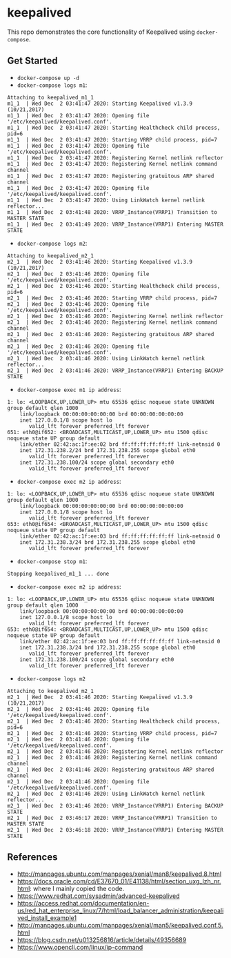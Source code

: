 # keepalived
This repo demonstrates the core functionality of Keepalived using `docker-compose`.

## Get Started
* `docker-compose up -d`
* `docker-compose logs m1`:
```
Attaching to keepalived_m1_1
m1_1  | Wed Dec  2 03:41:47 2020: Starting Keepalived v1.3.9 (10/21,2017)
m1_1  | Wed Dec  2 03:41:47 2020: Opening file '/etc/keepalived/keepalived.conf'.
m1_1  | Wed Dec  2 03:41:47 2020: Starting Healthcheck child process, pid=6
m1_1  | Wed Dec  2 03:41:47 2020: Starting VRRP child process, pid=7
m1_1  | Wed Dec  2 03:41:47 2020: Opening file '/etc/keepalived/keepalived.conf'.
m1_1  | Wed Dec  2 03:41:47 2020: Registering Kernel netlink reflector
m1_1  | Wed Dec  2 03:41:47 2020: Registering Kernel netlink command channel
m1_1  | Wed Dec  2 03:41:47 2020: Registering gratuitous ARP shared channel
m1_1  | Wed Dec  2 03:41:47 2020: Opening file '/etc/keepalived/keepalived.conf'.
m1_1  | Wed Dec  2 03:41:47 2020: Using LinkWatch kernel netlink reflector...
m1_1  | Wed Dec  2 03:41:48 2020: VRRP_Instance(VRRP1) Transition to MASTER STATE
m1_1  | Wed Dec  2 03:41:49 2020: VRRP_Instance(VRRP1) Entering MASTER STATE
```
* `docker-compose logs m2`:
```
Attaching to keepalived_m2_1
m2_1  | Wed Dec  2 03:41:46 2020: Starting Keepalived v1.3.9 (10/21,2017)
m2_1  | Wed Dec  2 03:41:46 2020: Opening file '/etc/keepalived/keepalived.conf'.
m2_1  | Wed Dec  2 03:41:46 2020: Starting Healthcheck child process, pid=6
m2_1  | Wed Dec  2 03:41:46 2020: Starting VRRP child process, pid=7
m2_1  | Wed Dec  2 03:41:46 2020: Opening file '/etc/keepalived/keepalived.conf'.
m2_1  | Wed Dec  2 03:41:46 2020: Registering Kernel netlink reflector
m2_1  | Wed Dec  2 03:41:46 2020: Registering Kernel netlink command channel
m2_1  | Wed Dec  2 03:41:46 2020: Registering gratuitous ARP shared channel
m2_1  | Wed Dec  2 03:41:46 2020: Opening file '/etc/keepalived/keepalived.conf'.
m2_1  | Wed Dec  2 03:41:46 2020: Using LinkWatch kernel netlink reflector...
m2_1  | Wed Dec  2 03:41:46 2020: VRRP_Instance(VRRP1) Entering BACKUP STATE
```
* `docker-compose exec m1 ip address`:
```
1: lo: <LOOPBACK,UP,LOWER_UP> mtu 65536 qdisc noqueue state UNKNOWN group default qlen 1000
    link/loopback 00:00:00:00:00:00 brd 00:00:00:00:00:00
    inet 127.0.0.1/8 scope host lo
       valid_lft forever preferred_lft forever
651: eth0@if652: <BROADCAST,MULTICAST,UP,LOWER_UP> mtu 1500 qdisc noqueue state UP group default
    link/ether 02:42:ac:1f:ee:02 brd ff:ff:ff:ff:ff:ff link-netnsid 0
    inet 172.31.238.2/24 brd 172.31.238.255 scope global eth0
       valid_lft forever preferred_lft forever
    inet 172.31.238.100/24 scope global secondary eth0
       valid_lft forever preferred_lft forever
```
* `docker-compose exec m2 ip address`:
```
1: lo: <LOOPBACK,UP,LOWER_UP> mtu 65536 qdisc noqueue state UNKNOWN group default qlen 1000
    link/loopback 00:00:00:00:00:00 brd 00:00:00:00:00:00
    inet 127.0.0.1/8 scope host lo
       valid_lft forever preferred_lft forever
653: eth0@if654: <BROADCAST,MULTICAST,UP,LOWER_UP> mtu 1500 qdisc noqueue state UP group default
    link/ether 02:42:ac:1f:ee:03 brd ff:ff:ff:ff:ff:ff link-netnsid 0
    inet 172.31.238.3/24 brd 172.31.238.255 scope global eth0
       valid_lft forever preferred_lft forever
```
* `docker-compose stop m1`:
```
Stopping keepalived_m1_1 ... done
```
* `docker-compose exec m2 ip address`:
```
1: lo: <LOOPBACK,UP,LOWER_UP> mtu 65536 qdisc noqueue state UNKNOWN group default qlen 1000
    link/loopback 00:00:00:00:00:00 brd 00:00:00:00:00:00
    inet 127.0.0.1/8 scope host lo
       valid_lft forever preferred_lft forever
653: eth0@if654: <BROADCAST,MULTICAST,UP,LOWER_UP> mtu 1500 qdisc noqueue state UP group default
    link/ether 02:42:ac:1f:ee:03 brd ff:ff:ff:ff:ff:ff link-netnsid 0
    inet 172.31.238.3/24 brd 172.31.238.255 scope global eth0
       valid_lft forever preferred_lft forever
    inet 172.31.238.100/24 scope global secondary eth0
       valid_lft forever preferred_lft forever
```
* `docker-compose logs m2`
```
Attaching to keepalived_m2_1
m2_1  | Wed Dec  2 03:41:46 2020: Starting Keepalived v1.3.9 (10/21,2017)
m2_1  | Wed Dec  2 03:41:46 2020: Opening file '/etc/keepalived/keepalived.conf'.
m2_1  | Wed Dec  2 03:41:46 2020: Starting Healthcheck child process, pid=6
m2_1  | Wed Dec  2 03:41:46 2020: Starting VRRP child process, pid=7
m2_1  | Wed Dec  2 03:41:46 2020: Opening file '/etc/keepalived/keepalived.conf'.
m2_1  | Wed Dec  2 03:41:46 2020: Registering Kernel netlink reflector
m2_1  | Wed Dec  2 03:41:46 2020: Registering Kernel netlink command channel
m2_1  | Wed Dec  2 03:41:46 2020: Registering gratuitous ARP shared channel
m2_1  | Wed Dec  2 03:41:46 2020: Opening file '/etc/keepalived/keepalived.conf'.
m2_1  | Wed Dec  2 03:41:46 2020: Using LinkWatch kernel netlink reflector...
m2_1  | Wed Dec  2 03:41:46 2020: VRRP_Instance(VRRP1) Entering BACKUP STATE
m2_1  | Wed Dec  2 03:46:17 2020: VRRP_Instance(VRRP1) Transition to MASTER STATE
m2_1  | Wed Dec  2 03:46:18 2020: VRRP_Instance(VRRP1) Entering MASTER STATE
```

## References
* <http://manpages.ubuntu.com/manpages/xenial/man8/keepalived.8.html>
* <https://docs.oracle.com/cd/E37670_01/E41138/html/section_uxg_lzh_nr.html>: where I mainly copied the code.
* <https://www.redhat.com/sysadmin/advanced-keepalived>
* <https://access.redhat.com/documentation/en-us/red_hat_enterprise_linux/7/html/load_balancer_administration/keepalived_install_example1>
* <http://manpages.ubuntu.com/manpages/xenial/man5/keepalived.conf.5.html>
* <https://blog.csdn.net/u013256816/article/details/49356689>
* <https://www.opencli.com/linux/ip-command>
